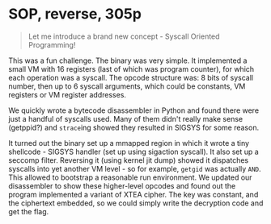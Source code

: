 # SOP, reverse, 305p

> Let me introduce a brand new concept - Syscall Oriented Programming!

This was a fun challenge. The binary was very simple. It implemented a small VM with 16 registers (last of which was program counter),
for which each operation was a syscall. The opcode structure was: 8 bits of syscall number, then up to 6 syscall arguments, which
could be constants, VM registers or VM register addresses.

We quickly wrote a bytecode disassembler in Python and found there were just a handful of syscalls used. Many of them didn't really make
sense (getppid?) and `strace`ing showed they resulted in SIGSYS for some reason.

It turned out the binary set up a mmapped region in which it wrote a tiny shellcode - SIGSYS handler (set up using sigaction syscall).
It also set up a seccomp filter. Reversing it (using kernel jit dump) showed it dispatches syscalls into yet another VM level -
so for example, `getgid` was actually `AND`. This allowed to bootstrap a reasonable run environment. We updated our disassembler
to show these higher-level opcodes and found out the program implemented a variant of XTEA cipher. The key was constant,
and the ciphertext embedded, so we could simply write the decryption code and get the flag.
